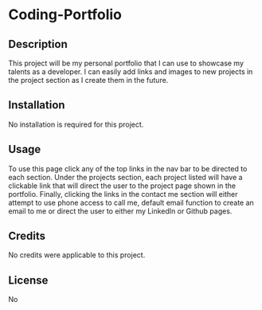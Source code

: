 # Coding-Portfolio

## Description

This project will be my personal portfolio that I can use to showcase my talents as a developer. I can easily add links and images to new projects in the project section as I create them in the future.

## Installation

No installation is required for this project.

## Usage

To use this page click any of the top links in the nav bar to be directed to each section. Under the projects section, each project listed will have a clickable link that will direct the user to the project page shown in the portfolio. Finally, clicking the links in the contact me section will either attempt to use phone access to call me, default email function to create an email to me or direct the user to either my LinkedIn or Github pages.

## Credits

No credits were applicable to this project.

## License

No 